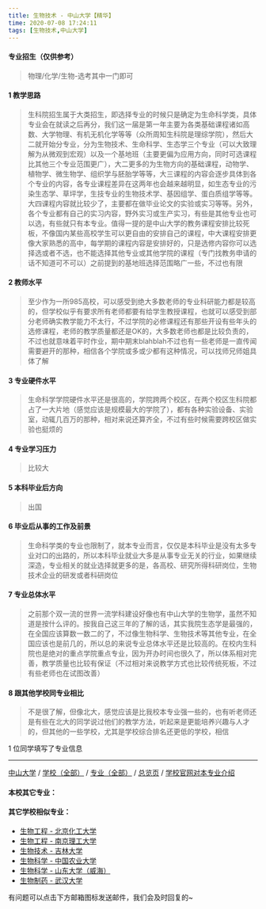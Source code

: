 ```yaml
---
title: 生物技术 - 中山大学【精华】
time: 2020-07-08 17:24:11
tags: [生物技术,中山大学]
---
```

#### 专业招生（仅供参考）  
> 物理/化学/生物-选考其中一门即可

#### 1 教学思路
> 生科院招生属于大类招生，即选择专业的时候只是确定为生命科学类，具体专业会在就读之后再分，我们这一届是第一年主要为各类基础课程诸如高数、大学物理、有机无机化学等等（众所周知生科院是理综学院），然后大二就开始分专业，分为生物技术、生命科学、生态学三个专业（可以大致理解为从微观到宏观）以及一个基地班（主要更偏为应用方向，同时可选课程比其他三个专业范围更广），大二更多的为生物方向的基础课程，动物学、植物学、微生物学、组织学与胚胎学等等，大三课程的内容会逐步具体到各个专业的内容，各专业课程差异在这两年也会越来越明显，如生态专业的污染生态学、草坪学，生技专业的生物技术学、基因组学、蛋白质组学等等。大四课程内容就比较少了，主要都在做毕业论文的实验或实习等等。另外，各个专业都有自己的实习内容，野外实习或生产实习，有些是其他专业也可以选，有些就只有本专业。值得一提的是中山大学的教务课程安排比较死板，不像国内某些高校学生可以更自由的安排自己的课程，中大课程安排更像大家熟悉的高中，每学期的课程内容是安排好的，只是选修内容你可以选择选或者不选，也不能选择其他专业或其他学院的课程（专门找教务申请的话不知道可不可以）之前提到的基地班选择范围略广一些，不过也有限


#### 2 教师水平
> 至少作为一所985高校，可以感受到绝大多数老师的专业科研能力都是较高的，但学校似乎有要求所有老师都要有给学生教授课程，也就可以感受到部分老师确实教学能力不太行，不过学院的必修课程还有那些开设有些年头的选修课程，老师的教学质量都还是OK的，大多数老师也都是比较负责的，不过也就意味着平时作业，期中期末blahblah不过也有一些老师是一直传闻需要避开的那种，相信各个学院或多或少都有这种情况，可以找师兄师姐具体了解


#### 3 专业硬件水平
> 生命科学学院硬件水平还是很高的，学院跨两个校区，在两个校区生科院都占了一大片地（感觉应该是规模最大的学院了），都有各种实验设备、实验室，动辄几百万的那种，相对来说还算齐全，不过有些时候需要跨校区做实验也挺烦的


#### 4 专业学习压力
> 比较大


#### 5 本科毕业后方向
> 出国


#### 6 毕业后从事的工作及前景
> 生命科学类的专业也限制了，就本专业而言，仅仅是本科毕业是没有太多专业对口的出路的，所以本科毕业就业大多是从事专业无关的行业，如果继续深造，专业相关的就业选择就更多的是，各高校、研究所得科研岗位，生物技术企业的研发或者科研岗位


#### 7 专业总体水平
> 之前那个双一流的世界一流学科建设好像也有中山大学的生物学，虽然不知道是按什么评的。按我自己这三年的了解的话，其实我院生态学是最强的，在全国应该算数一数二的了，不过像生物科学、生物技术等其他专业，在全国应该也是前几的，所以总的来说专业总体水平还是比较高的。在校内生科院也是绝对的重点学院重点专业，因为开办时间也很久了，所以体系相对完善，教学质量也比较有保证（不过相对来说教学方式也比较传统死板，不过有些老师也在试图改善）


#### 8 跟其他学校同专业相比
> 不是很了解，但像北大，感觉应该是比我校本专业强一些的，也有听老师还是有些在北大的同学说过他们的教学方法，听起来是更能培养兴趣与人才的，但其他的一些学校，尤其是学校综合排名还更低的学校，相信



1 位同学填写了专业信息
***
[中山大学](https://univgo.github.io/2020/07/08/中山大学) / [学校（全部）](https://univgo.github.io/2020/07/09/学校汇总页) / [专业（全部）](https://univgo.github.io/2020/07/09/专业汇总页) / [总览页](https://univgo.github.io/2020/07/09/总览) / [学校官网对本专业介绍]()
#### 本校其它专业：

#### 其它学校相似专业：
- [生物工程 - 北京化工大学](https://univgo.github.io/2020/07/08/生物工程%20-%20北京化工大学)
- [生物工程 - 南京理工大学](https://univgo.github.io/2020/07/08/生物工程%20-%20南京理工大学)
- [生物技术 - 吉林大学](https://univgo.github.io/2020/07/08/生物技术%20-%20吉林大学)
- [生物科学 - 中国农业大学](https://univgo.github.io/2020/07/08/生物科学%20-%20中国农业大学)
- [生物科学 - 山东大学（威海）](https://univgo.github.io/2020/07/08/生物科学%20-%20山东大学（威海）)
- [生物制药 - 武汉大学](https://univgo.github.io/2020/07/08/生物制药%20-%20武汉大学)


有问题可以点击下方邮箱图标发送邮件，我们会及时回复的~
